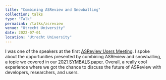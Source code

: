 ```yaml
---
title: "Combining ASReview and Snowballing"
collection: talks
type: "Talk"
permalink: /talks/asreview
venue: "Utrecht University"
date: 2022-07-01
location: "Utrecht University"
---
```


I was one of the speakers at the first [ASReview Users Meeting](https://asreview.nl/academy/users-meeting/). I spoke about the opportunities presented by combining ASReview and snowballing, a topic we covered in our [2021 SYMBALS paper](https://doi.org/10.3389/frma.2021.685591). Overall, a really cool experience where we got the chance to discuss the future of ASReview with developers, researchers, and users.
